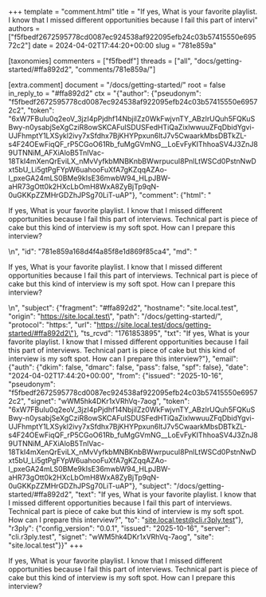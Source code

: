 +++
template = "comment.html"
title = "If yes, What is your favorite playlist. I know that I missed different opportunities because I fail this part of intervi"
authors = ["f5fbedf2672595778cd0087ec924538af922095efb24c03b57415550e69572c2"]
date = 2024-04-02T17:44:20+00:00
slug = "781e859a"

[taxonomies]
commenters = ["f5fbedf"]
threads = ["all", "docs/getting-started/#ffa892d2", "comments/781e859a/"]

[extra.comment]
document = "/docs/getting-started/"
root = false
in_reply_to = "#ffa892d2"
ctx = "{\"author\": {\"pseudonym\": \"f5fbedf2672595778cd0087ec924538af922095efb24c03b57415550e69572c2\", \"token\": \"6xW7FBuIu0q2eoV_3jzI4pPjdhf14NbjiIZz0WkFwjvnTY_ABzIrUQuh5FQKuSBwy-n0ysabjSeXgCziR8owSKCAFuISDUSFedHTiQaZixlwwuuZFqDbidYgvi-UJFhmptY1LXSykl2ivy7xSfdhx7BjKHYPpxun6ltJ7v5CwaarkMbsDBTkZL-s4F24OEwFiqQF_rP5CGoO61Rb_fuMgGVmNG__LoEvFyKIThhoaSV4J3ZnJ89UTNNiM_AFXiAloB5TnlVac-18TkI4mXenQrEviLX_nMvVyfkbMNBKnbBWwrpucul8PnlLtWSCd0PstnNwDxt5bU_Li5gtPgFYpW6uahooFuXfA7gKZqqAZAo-l_pxeGA24mLS0BMe9kIsE36mwbW94_HLpJBW-aHR73gOtt0k2HXcLbOmH8WxA8ZyBjTp9qN-0uGKKpZZMHrGDZhJPSg70LiT-uAP\"}, \"comment\": {\"html\": \"<p>If yes, What is your favorite playlist. I know that I missed different opportunities because I fail this part of interviews. Technical part is piece of cake but this kind of interview is my soft spot. How can I prepare this interview?</p>\\n\", \"id\": \"781e859a168d4f4a85f8e1d869f85ca4\", \"md\": \"<p>If yes, What is your favorite playlist. I know that I missed different opportunities because I fail this part of interviews. Technical part is piece of cake but this kind of interview is my soft spot. How can I prepare this interview?</p>\\n\", \"subject\": {\"fragment\": \"#ffa892d2\", \"hostname\": \"site.local.test\", \"origin\": \"https://site.local.test\", \"path\": \"/docs/getting-started/\", \"protocol\": \"https:\", \"url\": \"https://site.local.test/docs/getting-started/#ffa892d2\"}, \"ts_rcvd\": \"1761853895\", \"txt\": \"If yes, What is your favorite playlist. I know that I missed different opportunities because I fail this part of interviews. Technical part is piece of cake but this kind of interview is my soft spot. How can I prepare this interview?\"}, \"email\": {\"auth\": {\"dkim\": false, \"dmarc\": false, \"pass\": false, \"spf\": false}, \"date\": \"2024-04-02T17:44:20+00:00\", \"from\": {\"issued\": \"2025-10-16\", \"pseudonym\": \"f5fbedf2672595778cd0087ec924538af922095efb24c03b57415550e69572c2\", \"signet\": \"wWM5hk4DKr1xVRhVq-7aog\", \"token\": \"6xW7FBuIu0q2eoV_3jzI4pPjdhf14NbjiIZz0WkFwjvnTY_ABzIrUQuh5FQKuSBwy-n0ysabjSeXgCziR8owSKCAFuISDUSFedHTiQaZixlwwuuZFqDbidYgvi-UJFhmptY1LXSykl2ivy7xSfdhx7BjKHYPpxun6ltJ7v5CwaarkMbsDBTkZL-s4F24OEwFiqQF_rP5CGoO61Rb_fuMgGVmNG__LoEvFyKIThhoaSV4J3ZnJ89UTNNiM_AFXiAloB5TnlVac-18TkI4mXenQrEviLX_nMvVyfkbMNBKnbBWwrpucul8PnlLtWSCd0PstnNwDxt5bU_Li5gtPgFYpW6uahooFuXfA7gKZqqAZAo-l_pxeGA24mLS0BMe9kIsE36mwbW94_HLpJBW-aHR73gOtt0k2HXcLbOmH8WxA8ZyBjTp9qN-0uGKKpZZMHrGDZhJPSg70LiT-uAP\"}, \"subject\": \"/docs/getting-started/#ffa892d2\", \"text\": \"If yes, What is your favorite playlist. I know that I missed different opportunities because I fail this part of interviews. Technical part is piece of cake but this kind of interview is my soft spot. How can I prepare this interview?\", \"to\": \"site.local.test@cli.r3ply.test\"}, \"r3ply\": {\"config_version\": \"0.0.1\", \"issued\": \"2025-10-16\", \"server\": \"cli.r3ply.test\", \"signet\": \"wWM5hk4DKr1xVRhVq-7aog\", \"site\": \"site.local.test\"}}"
+++

<p>If yes, What is your favorite playlist. I know that I missed different opportunities because I fail this part of interviews. Technical part is piece of cake but this kind of interview is my soft spot. How can I prepare this interview?</p>

